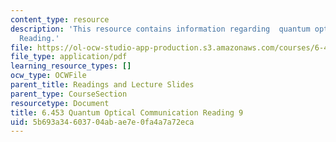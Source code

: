 ```yaml
---
content_type: resource
description: 'This resource contains information regarding  quantum optical communication:
  Reading.'
file: https://ol-ocw-studio-app-production.s3.amazonaws.com/courses/6-453-quantum-optical-communication-fall-2016/5b693a34603704abae7e0fa4a7a72eca_MIT6_453F16_Lect9_Notes.pdf
file_type: application/pdf
learning_resource_types: []
ocw_type: OCWFile
parent_title: Readings and Lecture Slides
parent_type: CourseSection
resourcetype: Document
title: 6.453 Quantum Optical Communication Reading 9
uid: 5b693a34-6037-04ab-ae7e-0fa4a7a72eca
---
```

